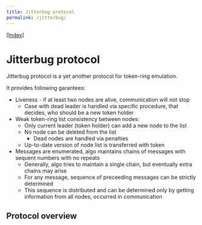 ```yaml
---
title: Jitterbug protocol
permalink: /jitterbug/
---
```

[[Index]](/)

# Jitterbug protocol

Jitterbug protocol is a yet another protocol for token-ring emulation.

It provides following garantees:

 * Liveness - if at least two nodes are alive, communication will not stop
   * Case with dead leader is handled via specific procedure, that decides, who should be a new token holder
 * Weak token-ring list consistency between nodes:
   * Only current leader (token holder) can add a new node to the list
   * No node can be deleted from the list
      * Dead nodes are handled via penalties
   * Up-to-date version of node list is transferred with token
 * Messages are enumerated, algo maintains chains of messages with sequent numbers with no repeats
   * Generally, algo tries to maintain a single chain, but eventually extra chains may arise
   * For any message, sequence of preceeding messages can be strictly determined
   * This sequence is distributed and can be determined only by getting information from all nodes, occurred in communication

## Protocol overview

